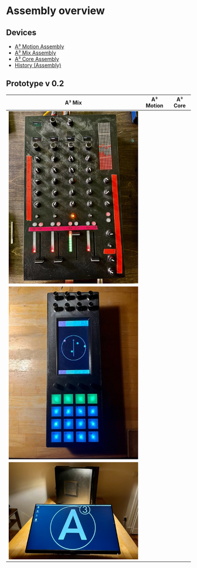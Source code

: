 # Assembly overview


## Devices
- [A³ Motion Assembly](https://a3-audio.com/a3-doc/assembly/moc.html)
- [A³ Mix Assembly](https://a3-audio.com/a3-doc/assembly/mic.html)
- [A³ Core Assembly](https://a3-audio.com/a3-doc/assembly/core.html)
- [History (Assembly)](https://a3-audio.com/a3-doc/assembly/history.html)

## Prototype v 0.2
| A³ Mix | A³ Motion | A³ Core |
| ----------- | ----------- | ----------- |
| ![](pics_assembly/v02/a3mix_v02_displays.jpg) 
| ![](pics_assembly/v02/a3motion_v02_action.jpg)
| ![](pics_assembly/v02/a3core_v02_logo.jpg) |

